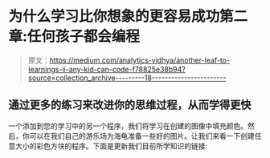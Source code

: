# 为什么学习比你想象的更容易成功第二章:任何孩子都会编程

> 原文：<https://medium.com/analytics-vidhya/another-leaf-to-learnings-ii-any-kid-can-code-f78825e38b94?source=collection_archive---------18----------------------->

## 通过更多的练习来改进你的思维过程，从而学得更快

一个添加到您的学习中的另一个程序，我们将学习在创建的图像中填充颜色。然后，你可以在我们自己的游乐场为海龟准备一些好的图片。让我们来看一下创建任意大小的彩色方块的程序。下面是更新我们目前所学知识的链接: